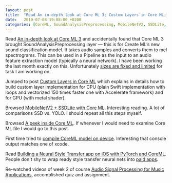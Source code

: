 ```yaml
---
layout: post
title:  "Read An in-depth look at Core ML 3; Custom Layers in Core ML; MobileNetV2 + SSDLite with Core ML"
date:   2019-07-08 19:08:00 +0200
categories: [CoreML, SoundAnalysisPreprocessing, MobileNetV2, SSDLite, YOLO]
---
```

Read [An in-depth look at Core ML 3](https://machinethink.net/blog/new-in-coreml3/) and accidentally found that Core ML 3 brought SoundAnalysisPreprocessing layer — this is for Create ML’s new sound classification model. It takes audio samples and converts them to mel spectrograms. This can be used in a Pipeline as the input to an audio feature extraction model (typically a neural network). I have been working the last month exactly on this. Unfortunately [sizes are fixed and limited](https://github.com/apple/coremltools/blob/master/mlmodel/format/SoundAnalysisPreprocessing.proto) for task I am working on.

Jumped to post [Custom Layers in Core ML](https://machinethink.net/blog/coreml-custom-layers/) which explains in details how to build custom layer implementation for CPU (plain Swift implementation with loops and vectorized 150 times faster one with Accelerate framework) and for GPU (with metal shader).

Browsed [MobileNetV2 + SSDLite with Core ML](https://machinethink.net/blog/mobilenet-ssdlite-coreml/). Interesting reading. A lot of comparisons SSD vs. YOLO. I should repeat all this steps myself.

Browsed [A peek inside Core ML](http://machinethink.net/blog/peek-inside-coreml/). If whenever I would need to examine Core ML file I would go to this post.

First time tried to [compile CoreML model on device](https://developer.apple.com/documentation/coreml/core_ml_api/downloading_and_compiling_a_model_on_the_user_s_device). Interesting that console output matches one of xcode.

Read [Building a Neural Style Transfer app on iOS with PyTorch and CoreML](https://medium.com/@alexiscreuzot/building-a-neural-style-transfer-app-on-ios-with-pytorch-and-coreml-76e00cd14b28). People don't shy to wrap ready style transfer neural nets into [paid apps](https://apps.apple.com/us/app/looq-ai-powered-filters/id1159704664).

Re-watched videos of week 2 of course [Audio Signal Processing for Music Applications](https://www.coursera.org/lecture/audio-signal-processing/stft-2-tjEQe), accomplished quiz and assignment.
